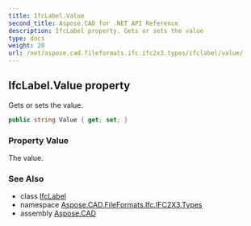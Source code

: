 ```yaml
---
title: IfcLabel.Value
second_title: Aspose.CAD for .NET API Reference
description: IfcLabel property. Gets or sets the value
type: docs
weight: 20
url: /net/aspose.cad.fileformats.ifc.ifc2x3.types/ifclabel/value/
---
```

## IfcLabel.Value property

Gets or sets the value.

```csharp
public string Value { get; set; }
```

### Property Value

The value.

### See Also

* class [IfcLabel](../)
* namespace [Aspose.CAD.FileFormats.Ifc.IFC2X3.Types](../../ifclabel/)
* assembly [Aspose.CAD](../../../)


